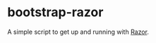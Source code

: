 # bootstrap-razor

A simple script to get up and running with
[Razor](https://github.com/puppetlabs/Razor).
